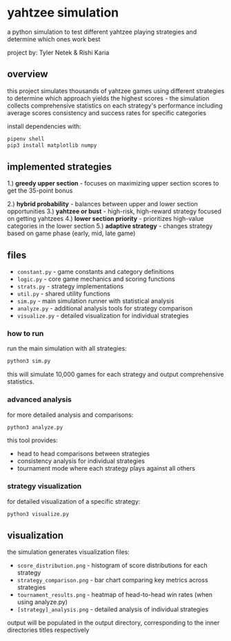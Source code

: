 # yahtzee simulation

a python simulation to test different yahtzee playing strategies and determine which ones work best

project by: Tyler Netek & Rishi Karia

## overview

this project simulates thousands of yahtzee games using different strategies to determine which approach yields the highest scores - the simulation collects comprehensive statistics on each strategy's performance including average scores consistency and success rates for specific categories

install dependencies with:
```bash
pipenv shell
pip3 install matplotlib numpy
```

## implemented strategies

1.) **greedy upper section** - 
focuses on maximizing upper section scores to get the 35-point bonus

2.) **hybrid probability** - 
balances between upper and lower section opportunities
3.) **yahtzee or bust** - 
high-risk, high-reward strategy focused on getting yahtzees
4.) **lower section priority** - 
prioritizes high-value categories in the lower section
5.) **adaptive strategy** - 
changes strategy based on game phase (early, mid, late game)

## files

- `constant.py` - game constants and category definitions
- `logic.py` - core game mechanics and scoring functions
- `strats.py` - strategy implementations
- `util.py` - shared utility functions
- `sim.py` - main simulation runner with statistical analysis
- `analyze.py` - additional analysis tools for strategy comparison
- `visualize.py` - detailed visualization for individual strategies

### how to run
run the main simulation with all strategies:

```bash
python3 sim.py
```

this will simulate 10,000 games for each strategy and output comprehensive statistics.

### advanced analysis

for more detailed analysis and comparisons:

```bash
python3 analyze.py
```

this tool provides:
- head to head comparisons between strategies
- consistency analysis for individual strategies
- tournament mode where each strategy plays against all others

### strategy visualization

for detailed visualization of a specific strategy:

```bash
python3 visualize.py
```

## visualization

the simulation generates visualization files:
- `score_distribution.png` - histogram of score distributions for each strategy
- `strategy_comparison.png` - bar chart comparing key metrics across strategies
- `tournament_results.png` - heatmap of head-to-head win rates (when using analyze.py)
- `[strategy]_analysis.png` - detailed analysis of individual strategies

output will be populated in the output directory, corresponding to the inner directories titles respectively
